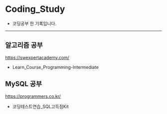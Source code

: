 # Coding_Study
- 코딩공부 한 기록입니다.
-----------------
## 알고리즘 공부
<https://swexpertacademy.com/>
- Learn_Course_Programming-Intermediate

## MySQL 공부
<https://programmers.co.kr/>
- 코딩테스트연습_SQL고득점Kit
